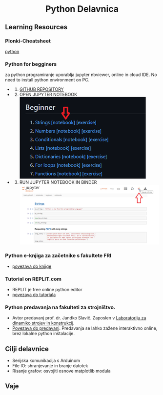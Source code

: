<h1 align="center"> Python Delavnica </h1>

##  <b>Learning Resources</b>

### <b>Plonki-Cheatsheet</b>
[python](./resources/plonk-cheatsheet.pdf) 

### <b>Python for begginers</b>
za python programiranje uporablja jupyter nbviewer, online in cloud IDE.
No need to install python environment on PC.

- 1. [GITHUB REPOSITORY](https://github.com/jerry-git/learn-python3)

- 2. OPEN JUPYTER NOTEBOOK
![picture](resources/learn-python3-github.png)

- 3. RUN JUPYTER NOTEBOOK IN BINDER
![picture](resources/learn-python3-binder.png)

### <b>Python e-knjiga za začetnike s fakultete FRI</b>
- [povezava do knjige](http://zalozba.fri.uni-lj.si/moskon2020.pdf)

### <b>Tutorial on REPLIT.com</b>
- REPLIT je free online python editor
- [povezava do tutoriala](https://replit.com/talk/learn/sparklessparklesThe-Python-Tutorialsparklessparkles/120516)

### <b>Python predavanja na fakulteti za strojništvo.</b>
- Avtor predavanj prof. dr. Jandko Slavič. Zaposlen v [Laboratoriju za dinamiko strojev in konstrukcij](http://lab.fs.uni-lj.si/ladisk/?lan=si).
- [Povezava do predavanj](https://github.com/jankoslavic/pypinm). Predavanja se lahko zažene interaktivno online, brez lokalne python inštalacije.

## <b>Cilji delavnice</b>
- Serijska komunikacija s Arduinom
- File IO: shranjevanje in branje datotek
- Risanje grafov: osvojiti osnove matplotlib modula

## <b>Vaje</b>

<!--- 2. [Installing Python](installing-python.md)!--->
<!--- 3. [Getting started with Python](getting-started.md)!--->
<!--- 4. [ThinkPython: The way of the program](the-way-of-the-program.md)!--->
<!--- 5: [Strings](1_hello_world_strings.ipynb)!--->
<!--- 5. [Variables, Booleans and None](variables.md)!--->
<!--- 6. [Using functions](using-functions.md)!--->
<!--- 7. [Setting up an editor](editor-setup.md)!--->
<!--- 3: [Pogojni stavki] !--->
<!--- 5: [Conditional Statements]!--->
<!--- 8. [If, else and elif](if.md)!--->
<!--- 9. [Handy stuff with strings](handy-stuff-strings.md)!--->
<!--- 10. [Lists and tuples](lists-and-tuples.md)!--->
<!--- 11. [Loops](loops.md)!--->
<!--- 12. [Trey Hunner: zip and enumerate](trey-hunner-zip-and-enumerate.md)!--->
<!--- 13. [Dictionaries](dicts.md)!--->
<!--- 14. [Defining functions](defining-functions.md)!--->
<!--- 15. [Writing a larger program](larger-program.md)!--->
<!--- 16. [What is true?](what-is-true.md)!--->
<!--- 17. [Files](files.md)!--->
<!--- 18. [Modules](modules.md)!--->
<!--- 19. [Exceptions](exceptions.md)!--->
<!--- 20. [Classes](classes.md)!--->
<!--- 21. [Docstrings](docstrings.md)!--->

<!--- 
## serial dashboard
https://github.com/justinbois/serial-dashboard
pip install serial-dashboard




1. [What is programming?](what-is-programming.md)

# PLONKI ZA PRINT


2. [Installing Python](installing-python.md)
3. [Getting started with Python](getting-started.md)
4. [ThinkPython: The way of the program](the-way-of-the-program.md)
5: [Strings](1_hello_world_strings.ipynb)
5. [Variables, Booleans and None](variables.md)
6. [Using functions](using-functions.md)
7. [Setting up an editor](editor-setup.md)
3: [Pogojni stavki] 
5: [Conditional Statements]
8. [If, else and elif](if.md)
9. [Handy stuff with strings](handy-stuff-strings.md)
10. [Lists and tuples](lists-and-tuples.md)
11. [Loops](loops.md)
12. [Trey Hunner: zip and enumerate](trey-hunner-zip-and-enumerate.md)
13. [Dictionaries](dicts.md)
14. [Defining functions](defining-functions.md)
15. [Writing a larger program](larger-program.md)
16. [What is true?](what-is-true.md)
17. [Files](files.md)
18. [Modules](modules.md)
19. [Exceptions](exceptions.md)
20. [Classes](classes.md)
21. [Docstrings](docstrings.md)

Poženite to izvršljivo knjigo na spletu: <br>
[![Binder](https://mybinder.org/badge.svg)](https://mybinder.org/v2/gh/jankoslavic/pypinm/master) 
[![Binder](https://mybinder.org/badge.svg)](https://mybinder.org/v2/gh/jankoslavic/pypinm/master?urlpath=lab)(lab) 
<a href="https://notebooks.azure.com/import/gh/jankoslavic/pypinm"><img src="https://notebooks.azure.com/launch.png" /></a>

Chapter | Notebook |  Binder [<img src="./fig/colab.png" height="20">]
--- | --- | --- | ---
1: Strings | [1: Strings](1_hello_world_strings.ipynb) | (http://colab.research.google.com/github/jankoslavic/pypinm/blob/master/Predavanje%2001%20-%20Uvod%20v%20Python.ipynb)
2: Simple Math | [2: Simple Math]()
3: Pogojni stavek IF | [3: If Statements]()
4: Pogojni stavek IF ELSE | [4: Else Statements]()
5: Pogojni stavek ELIF | [5: Elif Statements]()
6: Functions | [6: Functions]()
6: Lists and List Manipulation | [6: Lists and List Manipulation]()
7: For Loops | [7: For Loops]()
8: FizzBizz | [8: FizzBizz]()
9: File IO | [9: File IO]() 
9: Tuples + Fibonacci Sequence | [9: Tuples + Fibonacci Sequence]() 
10: Dictionaries + Dictionary Manipulation | [10: Dictionaries + Dictionary Manipulation]()
11: Word Count (PunctuationFilter out , Dictionary Manipulation, and Sorting Lists)  | [11: Word Count (Filter out Punctuation, Dictionary Manipulation, and Sorting Lists)]()

# Nekaj vprašanj za razmislek!
- Namestite Anaconda.
- Namestite Visual Studio Code, GIT in iz GitHuba ter prenesite predavanja.
- V poljubnem delovnem direktoriju zaženite Jupyter notebook.
- Prikažite uporabo stilov, uporabo poudarjenega, poševnega teksta, uporabo seznamov, enačbe ...
- Definirajte razliko med statičnim in dinamičnim tipiziranjem.
- Poiščite pomoč poljubnega ukaza (znotraj Pythona in na uradni domači strani).
- Prikažite uporabo niza, celega števila in števila z uporabo plavajoče vejice.
- Prikažite uporabo terke in njenih bistvenih lastnosti.
- Prikažite uporabo seznama in njegovih bistvenih lastnosti.
- Komentirajte tipične operacije nad seznami.
- Komentirajte uporabo množic in tipične uporabe.
- Prikažite uporabo slovarjev.
- Katere aritmetične operatorje poznamo v Pythonu? Prikažite uporabo.
- Katere primerjalne operatorje poznamo v Pythonu? Prikažite uporabo.
- Katere logične operatorje poznamo v Pythonu? Prikažite uporabo.
- Prikažite uporabo stavka ``if`.
- Kakšna je razlika med stavikom if in izrazom if. Prikažite!
- Prikažite uporabo zanke while.
- Prikažite uporabo zanke for.
- Prikažite uporabo zanke for v povezavi s funkcijami range, enumerate, zip
- Še nekaj branja: automatetheboringstuff.com.

!--->


